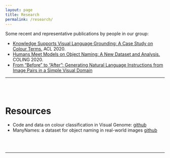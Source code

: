 ```yaml
---
layout: page
title: Research
permalink: /research/
---
```


Some recent and representative publications by people in our group:
* [Knowledge Supports Visual Language Grounding: A Case Study on Colour Terms.](https://www.aclweb.org/anthology/2020.acl-main.584/) ACL 2020.
* [Humans Meet Models on Object Naming: A New Dataset and Analysis.](https://www.aclweb.org/anthology/2020.coling-main.172/) COLING 2020.
* [From “Before” to “After”: Generating Natural Language Instructions from Image Pairs in a Simple Visual Domain](https://www.aclweb.org/anthology/2020.inlg-1.38/)

<!-- 
### Image2Latex: Transferring Images into LaTex Code using Deep Learning Methods
__Resources__: 
- https://arxiv.org/abs/1908.11415 
- https://mathpix.com/ 

__Contact__: sina.zarrieß@uni-jena.de 
-->

______

<br/><br/>

# Resources

* Code and data on colour classification in Visual Genome: [github](https://github.com/clause-bielefeld/colour-term-grounding)
* ManyNames: a dataset for object naming in real-world images [github](https://github.com/amore-upf/manynames)

<!--
### Image2Latex: Transferring Images into LaTex Code using Deep Learning Methods
__Resources__: 
- https://arxiv.org/abs/1908.11415
- https://mathpix.com/

__Contact__: sina.zarrieß@uni-jena.de 
-->

<br/><br/>

______
